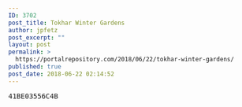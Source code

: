 ```yaml
---
ID: 3702
post_title: Tokhar Winter Gardens
author: jpfetz
post_excerpt: ""
layout: post
permalink: >
  https://portalrepository.com/2018/06/22/tokhar-winter-gardens/
published: true
post_date: 2018-06-22 02:14:52
---
```

<pre>41BE03556C4B</pre>